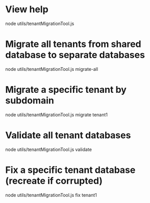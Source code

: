 # View help
node utils/tenantMigrationTool.js

# Migrate all tenants from shared database to separate databases
node utils/tenantMigrationTool.js migrate-all

# Migrate a specific tenant by subdomain
node utils/tenantMigrationTool.js migrate tenant1

# Validate all tenant databases
node utils/tenantMigrationTool.js validate

# Fix a specific tenant database (recreate if corrupted)
node utils/tenantMigrationTool.js fix tenant1